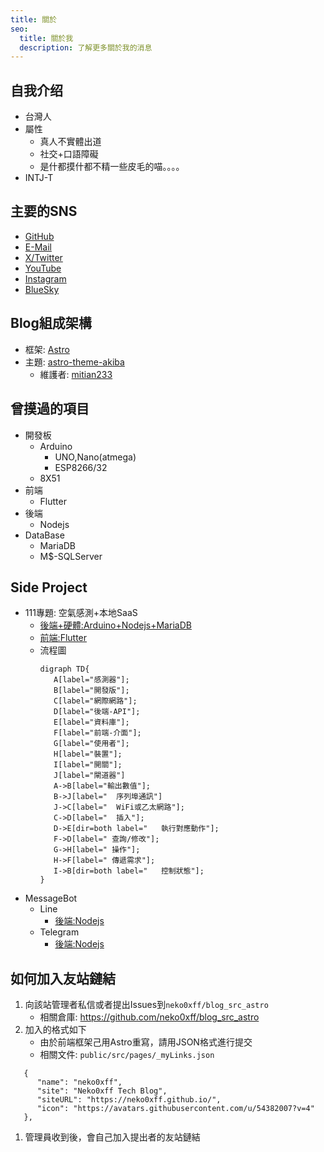```yaml
---
title: 關於
seo:
  title: 關於我
  description: 了解更多關於我的消息
---
```


## 自我介绍
- 台灣人
- 屬性
  * 真人不實體出道
  * 社交+口語障礙
  * 是什都摸什都不精一些皮毛的喵。。。。
- INTJ-T

## 主要的SNS
- [GitHub](https://github.com/neko0xff)
- [E-Mail](mailto:chzang55@gmail.com)
- [X/Twitter](https://twitter.com/neko_0xFF)
- [YouTube](https://www.youtube.com/channel/UCfBR43eCo07mPWN6K-97TEA)
- [Instagram](https://www.instagram.com/neko_0xff/)
- [BlueSky](https://bsky.app/profile/neko0xff.bsky.social)

## Blog組成架構
- 框架: [Astro](https://docs.astro.build/zh-tw/concepts/why-astro/)
- 主題: [astro-theme-akiba](https://github.com/mitian233/astro-theme-akiba)
  * 維護者: [mitian233](https://github.com/mitian233)

## 曾摸過的項目
- 開發板
    * Arduino
        * UNO,Nano(atmega)
        * ESP8266/32
    * 8X51
- 前端
    * Flutter
- 後端
    * Nodejs
- DataBase
    * MariaDB
    * M$-SQLServer

## Side Project
- 111專題: 空氣感測+本地SaaS
  * [後端+硬體:Arduino+Nodejs+MariaDB](https://github.com/neko0xff/2023_schoolResearch_Server-HW)
  * [前端:Flutter](https://github.com/neko0xff/2023_schoolResearch_ClientApp)
  * 流程圖
    ```graphviz
    digraph TD{
       A[label="感測器"];
       B[label="開發版"];
       C[label="網際網路"];
       D[label="後端-API"];
       E[label="資料庫"];
       F[label="前端-介面"];
       G[label="使用者"];
       H[label="裝置"];
       I[label="開關"];
       J[label="閘道器"]
       A->B[label="輸出數值"];
       B->J[label="  序列埠通訊"]
       J->C[label="  WiFi或乙太網路"];
       C->D[label="  插入"]; 
       D->E[dir=both label="   執行對應動作"];
       F->D[label=" 查詢/修改"];
       G->H[label=" 操作"];
       H->F[label=" 傳遞需求"];
       I->B[dir=both label="   控制狀態"];
    }
    ```
- MessageBot
  * Line
    * [後端:Nodejs](https://github.com/neko0xff/2023_LineBot_Node) 
  * Telegram
    * [後端:Nodejs](https://github.com/neko0xff/2021_telegram_chatbot)

## 如何加入友站鏈結
1. 向該站管理者私信或者提出Issues到`neko0xff/blog_src_astro`
    * 相關倉庫: https://github.com/neko0xff/blog_src_astro
2. 加入的格式如下
      * 由於前端框架己用Astro重寫，請用JSON格式進行提交
      * 相關文件: `public/src/pages/_myLinks.json`
  ```json=
     {
        "name": "neko0xff",
        "site": "Neko0xff Tech Blog",
        "siteURL": "https://neko0xff.github.io/",
        "icon": "https://avatars.githubusercontent.com/u/54382007?v=4"
     },
  ```
1. 管理員收到後，會自己加入提出者的友站鏈結